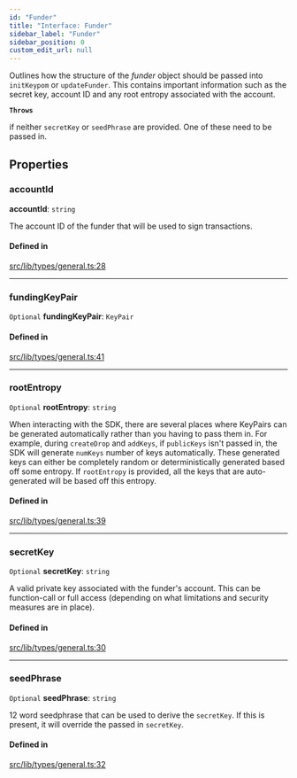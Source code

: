 ```yaml
---
id: "Funder"
title: "Interface: Funder"
sidebar_label: "Funder"
sidebar_position: 0
custom_edit_url: null
---
```


Outlines how the structure of the *funder* object should be passed into `initKeypom` or `updateFunder`. This contains important information such as the
secret key, account ID and any root entropy associated with the account.

**`Throws`**

if neither `secretKey` or `seedPhrase` are provided. One of these need to be passed in.

## Properties

### accountId

 **accountId**: `string`

The account ID of the funder that will be used to sign transactions.

#### Defined in

[src/lib/types/general.ts:28](https://github.com/keypom/keypom-js/blob/9d8244ce/src/lib/types/general.ts#L28)

___

### fundingKeyPair

 `Optional` **fundingKeyPair**: `KeyPair`

#### Defined in

[src/lib/types/general.ts:41](https://github.com/keypom/keypom-js/blob/9d8244ce/src/lib/types/general.ts#L41)

___

### rootEntropy

 `Optional` **rootEntropy**: `string`

When interacting with the SDK, there are several places where KeyPairs can be generated automatically rather than you having to pass them in.
For example, during `createDrop` and `addKeys`, if `publicKeys` isn't passed in, the SDK will generate `numKeys` number of keys automatically.
These generated keys can either be completely random or deterministically generated based off some entropy. If `rootEntropy` is provided, all the
keys that are auto-generated will be based off this entropy.

#### Defined in

[src/lib/types/general.ts:39](https://github.com/keypom/keypom-js/blob/9d8244ce/src/lib/types/general.ts#L39)

___

### secretKey

 `Optional` **secretKey**: `string`

A valid private key associated with the funder's account. This can be function-call or full access (depending on what limitations and security measures are in place).

#### Defined in

[src/lib/types/general.ts:30](https://github.com/keypom/keypom-js/blob/9d8244ce/src/lib/types/general.ts#L30)

___

### seedPhrase

 `Optional` **seedPhrase**: `string`

12 word seedphrase that can be used to derive the `secretKey`. If this is present, it will override the passed in `secretKey`.

#### Defined in

[src/lib/types/general.ts:32](https://github.com/keypom/keypom-js/blob/9d8244ce/src/lib/types/general.ts#L32)
